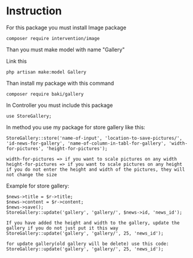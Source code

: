# Instruction
For this package you must install Image package
```
composer require intervention/image
```
Than you must make model with name "Gallery"

Link this
```
php artisan make:model Gallery
```
Than install my package with this command
```
composer require baki/gallery
```
In Controller you must include this package
```
use StoreGallery;
```
In method you use my package for store gallery like this:
```
StoreGallery::store('name-of-input', 'location-to-save-pictures/', 'id-news-for-gallery', 'name-of-column-in-tabl-for-gallery', 'width-for-pictures', 'height-for-pictures');

width-for-pictures => if you want to scale pictures on any width
height-for-pictures => if you want to scale pictures on any height
if you do not enter the height and width of the pictures, they will not change the size
```
Example for store gallery:
```
$news->title = $r->title;
$news->content = $r->content;
$news->save();
StoreGallery::update('gallery', 'gallery/', $news->id, 'news_id');
```
```
If you have added the height and width to the gallery, update the gallery if you do not just put it this way
StoreGallery::update('gallery', 'gallery/', 25, 'news_id');
```
```
for update gallery(old gallery will be delete) use this code:
StoreGallery::update('gallery', 'gallery/', 25, 'news_id');
```
